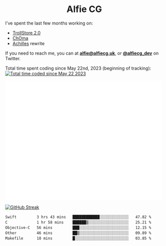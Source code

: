 <h1 align="center">Alfie CG</h1>

I've spent the last few months working on:
* [TrollStore 2.0](https://github.com/opa334/TrollStore)
* [ChOma](https://github.com/opa334/ChOma)
* [Achilles](https://github.com/alfiecg24/Achilles) rewrite

If you need to reach me, you can at **alfie@alfiecg.uk**, or **[@alfiecg_dev](https://twitter.com/alfiecg_dev)** on Twitter.

Total time spent coding since May 22nd, 2023 (beginning of tracking): <a href="https://wakatime.com/@61592169-b9cf-4af8-b6fa-8ac7d4369b01"><img src="https://wakatime.com/badge/user/61592169-b9cf-4af8-b6fa-8ac7d4369b01.svg" alt="Total time coded since May 22 2023" /></a>


<img align="center" src="/github-metrics.svg" alt="Metrics" width="500">

[![GitHub Streak](https://streak-stats.demolab.com/?user=alfiecg24)](https://git.io/streak-stats)

<!--START_SECTION:waka-->

```txt
Swift         3 hrs 43 mins   ████████████░░░░░░░░░░░░░   47.82 %
C             1 hr 58 mins    ██████▒░░░░░░░░░░░░░░░░░░   25.21 %
Objective-C   56 mins         ███░░░░░░░░░░░░░░░░░░░░░░   12.15 %
Other         46 mins         ██▒░░░░░░░░░░░░░░░░░░░░░░   09.89 %
Makefile      18 mins         █░░░░░░░░░░░░░░░░░░░░░░░░   03.85 %
```

<!--END_SECTION:waka-->
